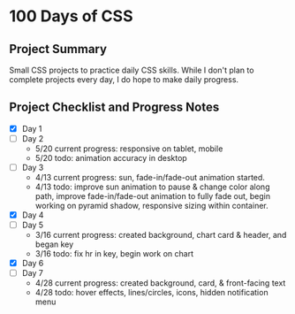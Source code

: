 # 100 Days of CSS #

## Project Summary ##
Small CSS projects to practice daily CSS skills.
While I don't plan to complete projects every day, I do hope to make daily progress.

## Project Checklist and Progress Notes ##
- [x] Day 1
- [ ] Day 2
    - 5/20 current progress: responsive on tablet, mobile
    - 5/20 todo: animation accuracy in desktop
- [ ] Day 3
    - 4/13 current progress: sun, fade-in/fade-out animation started.
    - 4/13 todo: improve sun animation to pause & change color along path, improve fade-in/fade-out animation to fully fade out, begin working on pyramid shadow, responsive sizing within container.
- [x] Day 4
- [ ] Day 5
    - 3/16 current progress: created background, chart card & header, and began key
    - 3/16 todo: fix hr in key, begin work on chart
- [x] Day 6
- [ ] Day 7
    - 4/28 current progress: created background, card, & front-facing text
    - 4/28 todo: hover effects, lines/circles, icons, hidden notification menu
